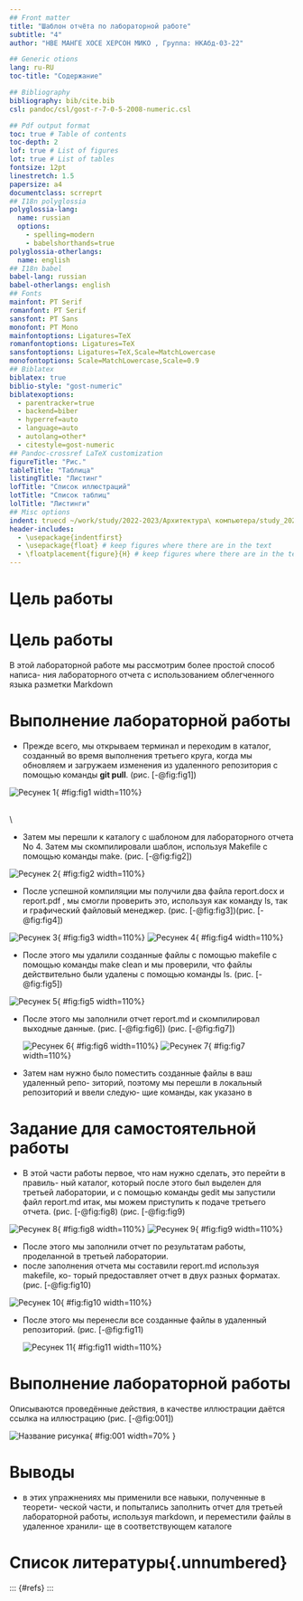 ```yaml
---
## Front matter
title: "Шаблон отчёта по лабораторной работе"
subtitle: "4"
author: "НВЕ МАНГЕ ХОСЕ ХЕРСОН МИКО , Группа: НКАбд-03-22" 

## Generic otions
lang: ru-RU
toc-title: "Содержание"

## Bibliography
bibliography: bib/cite.bib
csl: pandoc/csl/gost-r-7-0-5-2008-numeric.csl

## Pdf output format
toc: true # Table of contents
toc-depth: 2
lof: true # List of figures
lot: true # List of tables
fontsize: 12pt
linestretch: 1.5
papersize: a4
documentclass: scrreprt
## I18n polyglossia
polyglossia-lang:
  name: russian
  options:
	- spelling=modern
	- babelshorthands=true
polyglossia-otherlangs:
  name: english
## I18n babel
babel-lang: russian
babel-otherlangs: english
## Fonts
mainfont: PT Serif
romanfont: PT Serif
sansfont: PT Sans
monofont: PT Mono
mainfontoptions: Ligatures=TeX
romanfontoptions: Ligatures=TeX
sansfontoptions: Ligatures=TeX,Scale=MatchLowercase
monofontoptions: Scale=MatchLowercase,Scale=0.9
## Biblatex
biblatex: true
biblio-style: "gost-numeric"
biblatexoptions:
  - parentracker=true
  - backend=biber
  - hyperref=auto
  - language=auto
  - autolang=other*
  - citestyle=gost-numeric
## Pandoc-crossref LaTeX customization
figureTitle: "Рис."
tableTitle: "Таблица"
listingTitle: "Листинг"
lofTitle: "Список иллюстраций"
lotTitle: "Список таблиц"
lolTitle: "Листинги"
## Misc options
indent: truecd ~/work/study/2022-2023/Архитектура\ компьютера/study_2022-2023_arh-pc/lab03/report/
header-includes:
  - \usepackage{indentfirst}
  - \usepackage{float} # keep figures where there are in the text
  - \floatplacement{figure}{H} # keep figures where there are in the text
---
```


# Цель работы

 # Цель работы
В этой лабораторной работе мы рассмотрим более простой способ написа-
ния лабораторного отчета с использованием облегченного языка разметки
Markdown

# Выполнение лабораторной работы

- Прежде всего, мы открываем терминал и переходим в каталог, созданный
во время выполнения третьего круга, когда мы обновляем и загружаем
изменения из удаленного репозитория с помощью команды **git pull**. (рис. [-@fig:fig1])

 ![Ресунек 1](image/1.1.png){ #fig:fig1 width=110%}
 
 \
 \
 
 - Затем мы перешли к каталогу с шаблоном для лабораторного отчета No 4. Затем мы скомпилировали шаблон, используя Makefile с помощью команды make. (рис. [-@fig:fig2])
 
 ![Ресунек 2](image/1.2.png){ #fig:fig2 width=110%}
 
 - После успешной компиляции мы получили два файла report.docx и report.pdf , мы смогли проверить это, используя как команду ls, так и графический файловый менеджер. (рис. [-@fig:fig3])(рис. [-@fig:fig4])
 
  ![Ресунек 3](image/1.3.png){ #fig:fig3 width=110%}
  ![Ресунек 4](image/1.4.png){ #fig:fig4 width=110%}
 
  
  
  
- После этого мы удалили созданные файлы с помощью makefile с помощью команды make clean и мы проверили, что файлы действительно были удалены с помощью команды ls. (рис. [-@fig:fig5])

 ![Ресунек 5](image/1.5.png){ #fig:fig5 width=110%}

- После этого мы заполнили отчет report.md и скомпилировал выходные данные. (рис. [-@fig:fig6])
 (рис. [-@fig:fig7])
 
  ![Ресунек 6](image/1.6.png){ #fig:fig6 width=110%}
  ![Ресунек 7](image/1.7.png){ #fig:fig7 width=110%}
  
- Затем нам нужно было поместить созданные файлы в ваш удаленный репо-
зиторий, поэтому мы перешли в локальный репозиторий и ввели следую-
щие команды, как указано в 
  


# Задание для самостоятельной работы

- В этой части работы первое, что нам нужно сделать, это перейти в правиль-
ный каталог, который после этого был выделен для третьей лаборатории, и
с помощью команды gedit мы запустили файл report.md итак, мы можем
приступить к подаче третьего отчета.  (рис. [-@fig:fig8) (рис. [-@fig:fig9)
 
 ![Ресунек 8](image/1.8.png){ #fig:fig8 width=110%}
 ![Ресунек 9](image/1.9.png){ #fig:fig9 width=110%}

- После этого мы заполнили отчет по результатам работы, проделанной в
третьей лаборатории.
- после заполнения отчета мы составили report.md используя makefile, ко-
торый предоставляет отчет в двух разных форматах.(рис. [-@fig:fig10)

![Ресунек 10](image/1.10.png){ #fig:fig10 width=110%}


- После этого мы перенесли все созданные файлы в удаленный репозиторий. (рис. [-@fig:fig11)
 
  ![Ресунек 11](image/1.11.png){ #fig:fig11 width=110%}



# Выполнение лабораторной работы

Описываются проведённые действия, в качестве иллюстрации даётся ссылка на иллюстрацию (рис. [-@fig:001])

![Название рисунка](image/placeimg_800_600_tech.jpg){ #fig:001 width=70% }


# Выводы

- в этих упражнениях мы применили все навыки, полученные в теорети-
ческой части, и попытались заполнить отчет для третьей лабораторной
работы, используя markdown, и переместили файлы в удаленное хранили-
ще в соответствующем каталоге

# Список литературы{.unnumbered}

::: {#refs}
:::
